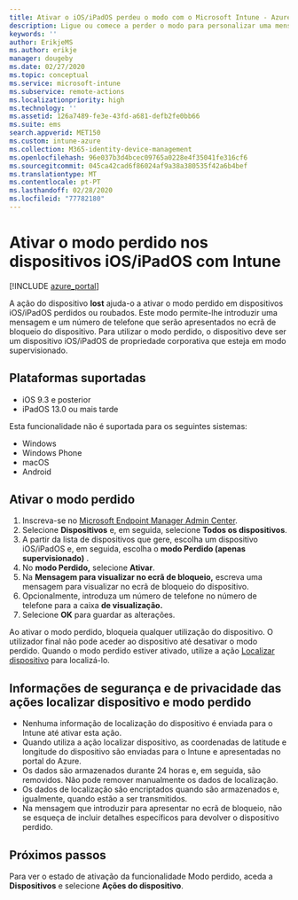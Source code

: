```yaml
---
title: Ativar o iOS/iPadOS perdeu o modo com o Microsoft Intune - Azure  Microsoft Docs
description: Ligue ou comece a perder o modo para personalizar uma mensagem que aparece no ecrã de bloqueio de um dispositivo iOS/iPadOS perdido ou roubado utilizando o Microsoft Intune. Além disso, obtenha detalhes sobre as informações de segurança e privacidade quando utilizar a ação Modo perdido.
keywords: ''
author: ErikjeMS
ms.author: erikje
manager: dougeby
ms.date: 02/27/2020
ms.topic: conceptual
ms.service: microsoft-intune
ms.subservice: remote-actions
ms.localizationpriority: high
ms.technology: ''
ms.assetid: 126a7489-fe3e-43fd-a681-defb2fe0bb66
ms.suite: ems
search.appverid: MET150
ms.custom: intune-azure
ms.collection: M365-identity-device-management
ms.openlocfilehash: 96e037b3d4bcec09765a0228e4f35041fe316cf6
ms.sourcegitcommit: 045ca42cad6f86024af9a38a380535f42a6b4bef
ms.translationtype: MT
ms.contentlocale: pt-PT
ms.lasthandoff: 02/28/2020
ms.locfileid: "77782180"
---
```

# <a name="enable-lost-mode-on-iosipados-devices-with-intune"></a>Ativar o modo perdido nos dispositivos iOS/iPadOS com Intune

[!INCLUDE [azure_portal](../includes/azure_portal.md)]

A ação do dispositivo **lost** ajuda-o a ativar o modo perdido em dispositivos iOS/iPadOS perdidos ou roubados. Este modo permite-lhe introduzir uma mensagem e um número de telefone que serão apresentados no ecrã de bloqueio do dispositivo. Para utilizar o modo perdido, o dispositivo deve ser um dispositivo iOS/iPadOS de propriedade corporativa que esteja em modo supervisionado.

## <a name="supported-platforms"></a>Plataformas suportadas

- iOS 9.3 e posterior
- iPadOS 13.0 ou mais tarde

Esta funcionalidade não é suportada para os seguintes sistemas: 
- Windows
- Windows Phone
- macOS
- Android

## <a name="enable-lost-mode"></a>Ativar o modo perdido

1. Inscreva-se no [Microsoft Endpoint Manager Admin Center](https://go.microsoft.com/fwlink/?linkid=2109431).
3. Selecione **Dispositivos** e, em seguida, selecione **Todos os dispositivos**.
4. A partir da lista de dispositivos que gere, escolha um dispositivo iOS/iPadOS e, em seguida, escolha o **modo Perdido (apenas supervisionado)** .
5. No **modo Perdido,** selecione **Ativar**.
6. Na **Mensagem para visualizar no ecrã de bloqueio,** escreva uma mensagem para visualizar no ecrã de bloqueio do dispositivo.
7. Opcionalmente, introduza um número de telefone no número de telefone para a caixa **de visualização.**
6. Selecione **OK** para guardar as alterações.

Ao ativar o modo perdido, bloqueia qualquer utilização do dispositivo. O utilizador final não pode aceder ao dispositivo até desativar o modo perdido. Quando o modo perdido estiver ativado, utilize a ação [Localizar dispositivo](device-locate.md) para localizá-lo.

## <a name="security-and-privacy-information-for-the-lost-mode-and-locate-device-actions"></a>Informações de segurança e de privacidade das ações localizar dispositivo e modo perdido
- Nenhuma informação de localização do dispositivo é enviada para o Intune até ativar esta ação.
- Quando utiliza a ação localizar dispositivo, as coordenadas de latitude e longitude do dispositivo são enviadas para o Intune e apresentadas no portal do Azure.
- Os dados são armazenados durante 24 horas e, em seguida, são removidos. Não pode remover manualmente os dados de localização.
- Os dados de localização são encriptados quando são armazenados e, igualmente, quando estão a ser transmitidos.
- Na mensagem que introduzir para apresentar no ecrã de bloqueio, não se esqueça de incluir detalhes específicos para devolver o dispositivo perdido.

## <a name="next-steps"></a>Próximos passos

Para ver o estado de ativação da funcionalidade Modo perdido, aceda a **Dispositivos** e selecione **Ações do dispositivo**.
